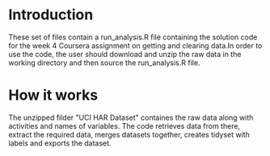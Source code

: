 # Introduction
These set of files contain a run_analysis.R file containing the solution code for the week 4 Coursera assignment on getting and clearing data.In order to use the code, the user should download and unzip the raw data in the working directory and then source the run_analysis.R file.
# How it works
The unzipped filder "UCI HAR Dataset" containes the raw data along with activities and names of variables. The code retrieves data from there, extract the required data, merges datasets together, creates tidyset with labels and exports the dataset.

